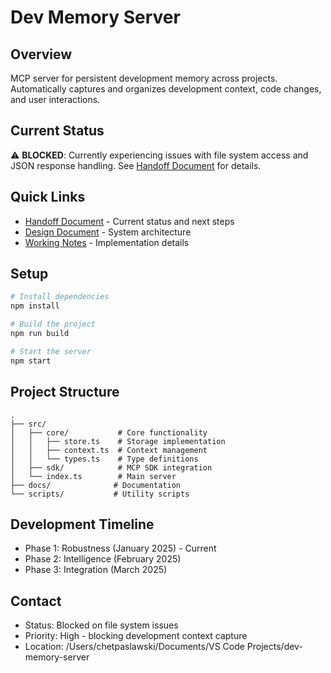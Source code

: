 # Dev Memory Server

## Overview
MCP server for persistent development memory across projects. Automatically captures and organizes development context, code changes, and user interactions.

## Current Status
⚠️ **BLOCKED**: Currently experiencing issues with file system access and JSON response handling. See [Handoff Document](docs/dev-memory/HANDOFF.md) for details.

## Quick Links
- [Handoff Document](docs/dev-memory/HANDOFF.md) - Current status and next steps
- [Design Document](docs/dev-memory/DESIGN.md) - System architecture
- [Working Notes](docs/dev-memory/WORKING_NOTES.md) - Implementation details

## Setup
```bash
# Install dependencies
npm install

# Build the project
npm run build

# Start the server
npm start
```

## Project Structure
```
.
├── src/
│   ├── core/           # Core functionality
│   │   ├── store.ts    # Storage implementation
│   │   ├── context.ts  # Context management
│   │   └── types.ts    # Type definitions
│   ├── sdk/            # MCP SDK integration
│   └── index.ts        # Main server
├── docs/              # Documentation
└── scripts/           # Utility scripts
```

## Development Timeline
- Phase 1: Robustness (January 2025) - Current
- Phase 2: Intelligence (February 2025)
- Phase 3: Integration (March 2025)

## Contact
- Status: Blocked on file system issues
- Priority: High - blocking development context capture
- Location: /Users/chetpaslawski/Documents/VS Code Projects/dev-memory-server
